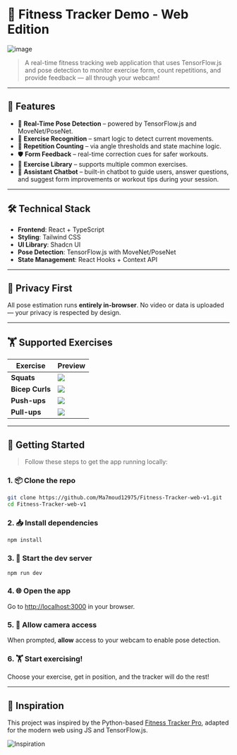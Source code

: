 # 💪 Fitness Tracker Demo - Web Edition

![image](https://github.com/user-attachments/assets/23ccc571-d598-453d-a394-57edecf38a24)


> A real-time fitness tracking web application that uses TensorFlow.js and pose detection to monitor exercise form, count repetitions, and provide feedback — all through your webcam!

---

## 🚀 Features

- 🎯 **Real-Time Pose Detection** – powered by TensorFlow.js and MoveNet/PoseNet.
- 🧠 **Exercise Recognition** – smart logic to detect current movements.
- 🔁 **Repetition Counting** – via angle thresholds and state machine logic.
- 🛡️ **Form Feedback** – real-time correction cues for safer workouts.
- 🧾 **Exercise Library** – supports multiple common exercises.
- 💬 **Assistant Chatbot** – built-in chatbot to guide users, answer questions, and suggest form improvements or workout tips during your session.

---

## 🛠️ Technical Stack

- **Frontend**: React + TypeScript  
- **Styling**: Tailwind CSS  
- **UI Library**: Shadcn UI  
- **Pose Detection**: TensorFlow.js with MoveNet/PoseNet  
- **State Management**: React Hooks + Context API  

---

## 🔐 Privacy First

All pose estimation runs **entirely in-browser**. No video or data is uploaded — your privacy is respected by design.

---

## 🏋️ Supported Exercises

| Exercise      | Preview |
|---------------|---------|
| **Squats**     | ![](https://i.pinimg.com/originals/f9/db/a3/f9dba36451cab8b0b5be6d5ec9fd438a.gif) |
| **Bicep Curls**| ![](https://i.pinimg.com/originals/68/4d/50/684d50925eabbdf60f66d4bf7013c9ef.gif) |
| **Push-ups**   | ![](https://i.pinimg.com/originals/fd/bb/09/fdbb092b58863e5c86fdb8bb1411fcea.gif) |
| **Pull-ups**   | ![](https://tunturi.org/Blogs/2022/09-pull-up.gif) |

---

## 🧪 Getting Started

> Follow these steps to get the app running locally:

### 1. 📦 Clone the repo

```bash
git clone https://github.com/Ma7moud12975/Fitness-Tracker-web-v1.git
cd Fitness-Tracker-web-v1
```

### 2. 📥 Install dependencies

```bash
npm install
```

### 3. 🧪 Start the dev server

```bash
npm run dev
```

### 4. 🌐 Open the app

Go to [http://localhost:3000](http://localhost:3000) in your browser.

### 5. 🎥 Allow camera access

When prompted, **allow** access to your webcam to enable pose detection.

### 6. 🏋️ Start exercising!

Choose your exercise, get in position, and the tracker will do the rest!

---

## 🌟 Inspiration

This project was inspired by the Python-based [Fitness Tracker Pro](https://github.com/a1harfoush/Fitness_Tracker_Pro), adapted for the modern web using JS and TensorFlow.js.

![Inspiration](https://github.com/user-attachments/assets/3c369613-96d2-48a4-b302-b330bd863fec)

